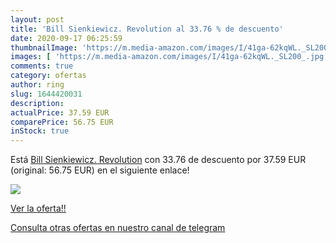 ```yaml
---
layout: post
title: 'Bill Sienkiewicz. Revolution al 33.76 % de descuento'
date: 2020-09-17 06:25:59
thumbnailImage: 'https://m.media-amazon.com/images/I/41ga-62kqWL._SL200_.jpg'
images: [ 'https://m.media-amazon.com/images/I/41ga-62kqWL._SL200_.jpg' ]
comments: true
category: ofertas
author: ring
slug: 1644420031
description:
actualPrice: 37.59 EUR
comparePrice: 56.75 EUR
inStock: true
---
```


Está [Bill Sienkiewicz. Revolution](https://www.amazon.com/dp/1644420031/?tag=redken08-20) con 33.76 de descuento por 37.59 EUR (original: 56.75 EUR) en el siguiente enlace!

[![](https://m.media-amazon.com/images/I/41ga-62kqWL._SL200_.jpg)](https://www.amazon.com/dp/1644420031/?tag=redken08-20)

[Ver la oferta!!](https://www.amazon.com/dp/1644420031/?tag=redken08-20)

[Consulta otras ofertas en nuestro canal de telegram](https://t.me/s/ofertas25)
